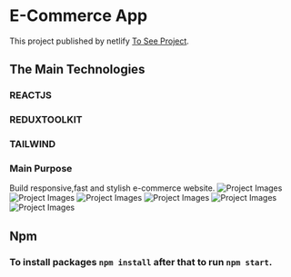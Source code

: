 # E-Commerce App

This project published by netlify [To See Project](https://tugcankartal.netlify.app/).
## The Main Technologies 

### REACTJS 
### REDUXTOOLKIT
### TAILWIND

### Main Purpose

Build responsive,fast and stylish e-commerce website.
![Project Images](https://raw.githubusercontent.com/tugcan-kartal/tugcan-kartal-portfolio/main/src/static/1662.png)
![Project Images](https://raw.githubusercontent.com/tugcan-kartal/tugcan-kartal-portfolio/main/src/static/1663.png)
![Project Images](https://raw.githubusercontent.com/tugcan-kartal/tugcan-kartal-portfolio/main/src/static/1664.png)
![Project Images](https://raw.githubusercontent.com/tugcan-kartal/tugcan-kartal-portfolio/main/src/static/1665.png)
![Project Images](https://raw.githubusercontent.com/tugcan-kartal/tugcan-kartal-portfolio/main/src/static/1666.png)
![Project Images](https://raw.githubusercontent.com/tugcan-kartal/tugcan-kartal-portfolio/main/src/static/1667.png)


## Npm

### To install packages `npm install` after that to run `npm start`.
